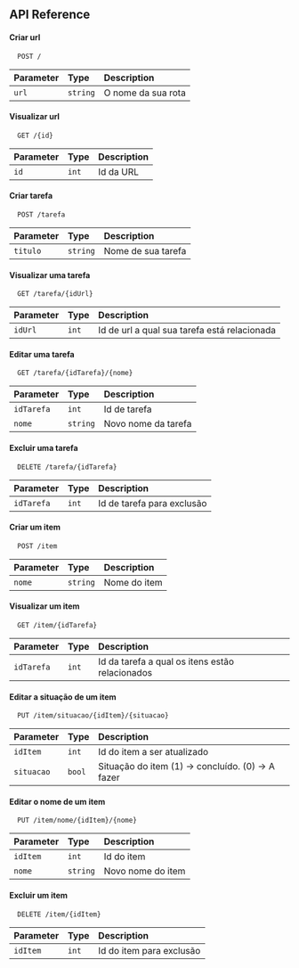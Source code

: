 
## API Reference

#### Criar url

```http
  POST /
```

| Parameter | Type     | Description                |
| :-------- | :------- | :------------------------- |
| `url` | `string` | O nome da sua rota |

#### Visualizar url

```http
  GET /{id}
```

| Parameter | Type     | Description                       |
| :-------- | :------- | :-------------------------------- |
| `id`      | `int` | Id da URL |

#### Criar tarefa

```http
  POST /tarefa
```

| Parameter | Type     | Description                       |
| :-------- | :------- | :-------------------------------- |
| `titulo`      | `string` | Nome de sua tarefa |

#### Visualizar uma tarefa

```http
  GET /tarefa/{idUrl}
```

| Parameter | Type     | Description                       |
| :-------- | :------- | :-------------------------------- |
| `idUrl`      | `int` | Id de url a qual sua tarefa está relacionada |

#### Editar uma tarefa

```http
  GET /tarefa/{idTarefa}/{nome}
```

| Parameter | Type     | Description                       |
| :-------- | :------- | :-------------------------------- |
| `idTarefa`      | `int` | Id de tarefa |
| `nome`      | `string` | Novo nome da tarefa |

#### Excluir uma tarefa

```http
  DELETE /tarefa/{idTarefa}
```

| Parameter | Type     | Description                       |
| :-------- | :------- | :-------------------------------- |
| `idTarefa`      | `int` | Id de tarefa para exclusão |

#### Criar um item

```http
  POST /item
```

| Parameter | Type     | Description                       |
| :-------- | :------- | :-------------------------------- |
| `nome`      | `string` | Nome do item

#### Visualizar um item

```http
  GET /item/{idTarefa}
```

| Parameter | Type     | Description                       |
| :-------- | :------- | :-------------------------------- |
| `idTarefa`      | `int` | Id da tarefa a qual os itens estão relacionados

#### Editar a situação de um item

```http
  PUT /item/situacao/{idItem}/{situacao}
```

| Parameter | Type     | Description                       |
| :-------- | :------- | :-------------------------------- |
| `idItem`      | `int` | Id do item a ser atualizado|
| `situacao`      | `bool` | Situação do item (1) -> concluído. (0) -> A fazer|

#### Editar o nome de um item

```http
  PUT /item/nome/{idItem}/{nome}
```

| Parameter | Type     | Description                       |
| :-------- | :------- | :-------------------------------- |
| `idItem`      | `int` | Id do item |
| `nome`      | `string` | Novo nome do item |

#### Excluir um item

```http
  DELETE /item/{idItem}
```

| Parameter | Type     | Description                       |
| :-------- | :------- | :-------------------------------- |
| `idItem`      | `int` | Id do item para exclusão |
